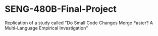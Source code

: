 # SENG-480B-Final-Project
Replication of a study called "Do Small Code Changes Merge Faster? A Multi-Language Empirical Investigation"
